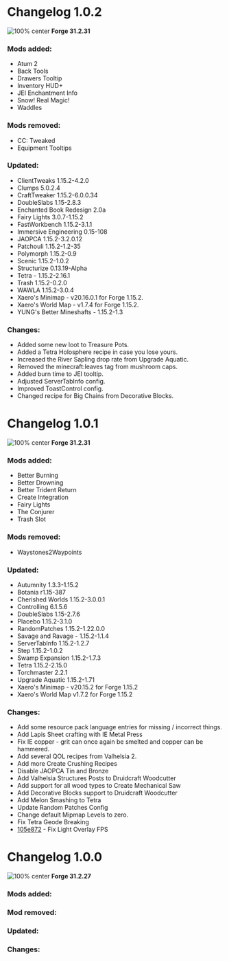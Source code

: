 # Changelog 1.0.2

![100% center](https://zupimages.net/up/20/17/mfyp.png)
**Forge 31.2.31**

### Mods added:
+ Atum 2
+ Back Tools
+ Drawers Tooltip
+ Inventory HUD+
+ JEI Enchantment Info
+ Snow! Real Magic!
+ Waddles

### Mods removed:
- CC: Tweaked
- Equipment Tooltips

### Updated:
- ClientTweaks 1.15.2-4.2.0
- Clumps 5.0.2.4
- CraftTweaker 1.15.2-6.0.0.34
- DoubleSlabs 1.15-2.8.3
- Enchanted Book Redesign 2.0a
- Fairy Lights 3.0.7-1.15.2
- FastWorkbench 1.15.2-3.1.1
- Immersive Engineering 0.15-108
- JAOPCA 1.15.2-3.2.0.12
- Patchouli 1.15.2-1.2-35
- Polymorph 1.15.2-0.9
- Scenic 1.15.2-1.0.2
- Structurize 0.13.19-Alpha
- Tetra - 1.15.2-2.16.1
- Trash 1.15.2-0.2.0
- WAWLA 1.15.2-3.0.4
- Xaero's Minimap - v20.16.0.1 for Forge 1.15.2.
- Xaero's World Map - v1.7.4 for Forge 1.15.2.
- YUNG's Better Mineshafts - 1.15.2-1.3

### Changes:
- Added some new loot to Treasure Pots.
- Added a Tetra Holosphere recipe in case you lose yours.
- Increased the River Sapling drop rate from Upgrade Aquatic.
- Removed the minecraft:leaves tag from mushroom caps.
- Added burn time to JEI tooltip.
- Adjusted ServerTabInfo config.
- Improved ToastControl config.
- Changed recipe for Big Chains from Decorative Blocks.

# Changelog 1.0.1

![100% center](https://zupimages.net/up/20/17/mfyp.png)
**Forge 31.2.31**

### Mods added:
+ Better Burning
+ Better Drowning
+ Better Trident Return
+ Create Integration
+ Fairy Lights
+ The Conjurer
+ Trash Slot

### Mods removed:
- Waystones2Waypoints

### Updated:
- Autumnity 1.3.3-1.15.2
- Botania r1.15-387
- Cherished Worlds 1.15.2-3.0.0.1
- Controlling 6.1.5.6
- DoubleSlabs 1.15-2.7.6
- Placebo 1.15.2-3.1.0
- RandomPatches 1.15.2-1.22.0.0
- Savage and Ravage - 1.15.2-1.1.4
- ServerTabInfo 1.15.2-1.2.7
- Step 1.15.2-1.0.2
- Swamp Expansion 1.15.2-1.7.3
- Tetra 1.15.2-2.15.0
- Torchmaster 2.2.1
- Upgrade Aquatic 1.15.2-1.71
- Xaero's Minimap - v20.15.2 for Forge 1.15.2
- Xaero's World Map v1.7.2 for Forge 1.15.2

### Changes:
- Add some resource pack language entries for missing / incorrect things.
- Add Lapis Sheet crafting with IE Metal Press
- Fix IE copper - grit can once again be smelted and copper can be hammered.
- Add several QOL recipes from Valhelsia 2.
- Add more Create Crushing Recipes
- Disable JAOPCA Tin and Bronze
- Add Valhelsia Structures Posts to Druidcraft Woodcutter
- Add support for all wood types to Create Mechanical Saw
- Add Decorative Blocks support to Druidcraft Woodcutter
- Add Melon Smashing to Tetra
- Update Random Patches Config
- Change default Mipmap Levels to zero.
- Fix Tetra Geode Breaking
- [105e872](https://github.com/ValhelsiaTeam/Valhelsia-Origins/commit/105e872be447bfb8d73e538540ccde9544b33c01) - Fix Light Overlay FPS

# Changelog 1.0.0

![100% center](https://zupimages.net/up/20/17/mfyp.png)
**Forge 31.2.27**

### Mods added:

### Mod removed:

### Updated:

### Changes:
